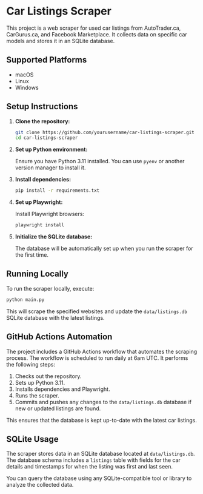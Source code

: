 # Car Listings Scraper

This project is a web scraper for used car listings from AutoTrader.ca, CarGurus.ca, and Facebook Marketplace. It collects data on specific car models and stores it in an SQLite database.

## Supported Platforms

- macOS
- Linux
- Windows

## Setup Instructions

1. **Clone the repository:**

   ```bash
   git clone https://github.com/yourusername/car-listings-scraper.git
   cd car-listings-scraper
   ```

2. **Set up Python environment:**

   Ensure you have Python 3.11 installed. You can use `pyenv` or another version manager to install it.

3. **Install dependencies:**

   ```bash
   pip install -r requirements.txt
   ```

4. **Set up Playwright:**

   Install Playwright browsers:

   ```bash
   playwright install
   ```

5. **Initialize the SQLite database:**

   The database will be automatically set up when you run the scraper for the first time.

## Running Locally

To run the scraper locally, execute:

```bash
python main.py
```

This will scrape the specified websites and update the `data/listings.db` SQLite database with the latest listings.

## GitHub Actions Automation

The project includes a GitHub Actions workflow that automates the scraping process. The workflow is scheduled to run daily at 6am UTC. It performs the following steps:

1. Checks out the repository.
2. Sets up Python 3.11.
3. Installs dependencies and Playwright.
4. Runs the scraper.
5. Commits and pushes any changes to the `data/listings.db` database if new or updated listings are found.

This ensures that the database is kept up-to-date with the latest car listings.

## SQLite Usage

The scraper stores data in an SQLite database located at `data/listings.db`. The database schema includes a `listings` table with fields for the car details and timestamps for when the listing was first and last seen.

You can query the database using any SQLite-compatible tool or library to analyze the collected data.
